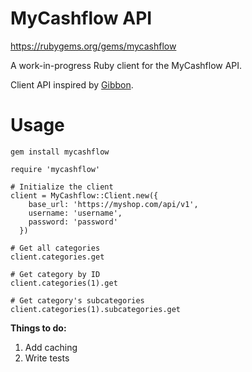 # MyCashflow API

https://rubygems.org/gems/mycashflow

A work-in-progress Ruby client for the MyCashflow API.

Client API inspired by [Gibbon](https://github.com/amro/gibbon).

# Usage
```
gem install mycashflow
```
```
require 'mycashflow'

# Initialize the client
client = MyCashflow::Client.new({
    base_url: 'https://myshop.com/api/v1',
    username: 'username',
    password: 'password'
  })

# Get all categories
client.categories.get

# Get category by ID
client.categories(1).get

# Get category's subcategories
client.categories(1).subcategories.get
```

**Things to do:**

1. Add caching
2. Write tests
